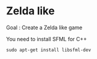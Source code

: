 # Zelda like
Goal : Create a Zelda like game

You need to install SFML for C++

```
sudo apt-get install libsfml-dev
```